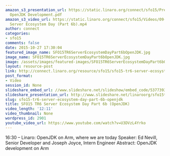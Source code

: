 ```yaml
---
amazon_s3_presentation_url: https://static.linaro.org/connect/sfo15/Presentations/09-23-Wednesday/SFO15-TR6-B
  OpenJDK Development.pdf
amazon_s3_video_url: https://static.linaro.org/connect/sfo15/Videos/09-23-Wednesday/SFO15-TR6
  Server Ecosystem Day (Part 6b).mp4
author: connect
categories:
- sfo15
comments: false
date: 2015-10-27 17:30:04
featured_image_name: SFO15TR6ServerEcosystemDayPart6bOpenJDK.jpg
image_name: SFO15TR6ServerEcosystemDayPart6bOpenJDK.jpg
image: /assets/images/featured-images/SFO15TR6ServerEcosystemDayPart6bOpenJDK.jpg
layout: resource-post
link: http://connect.linaro.org/resource/sfo15/sfo15-tr6-server-ecosystem-day-part-6b-openjdk/
post_format:
- Video
session_id: None
slideshare_embed_url: //www.slideshare.net/slideshow/embed_code/53773931
slideshare_presentation_url: http://www.slideshare.net/linaroorg/sfo15tr6-server-ecosystem-day-part-6
slug: sfo15-tr6-server-ecosystem-day-part-6b-openjdk
title: SFO15 TR6 Server Ecosystem Day Part 6b (OpenJDK)
video_length: '12:11'
video_thumbnail: None
wordpress_id: 2901
youtube_video_url: https://www.youtube.com/watch?v=U3DVzL4Yrko
---
```


16:30 – Linaro: OpenJDK on Arm, where we are today
Speaker: Ed Nevill, Senior Developer and Joseph Joyce, Intern Engineer
Abstract: OpenJDK development on Arm
